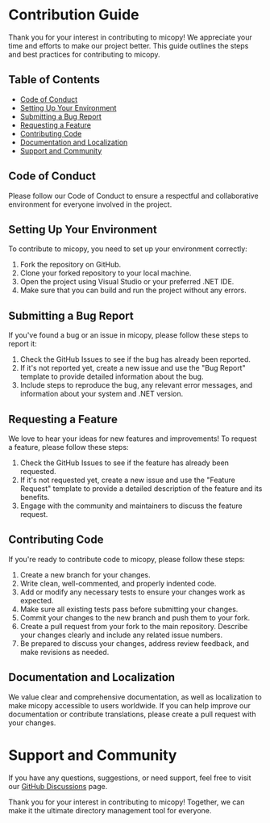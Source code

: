 # Contribution Guide

Thank you for your interest in contributing to micopy! We appreciate your time and efforts to make our project better. This guide outlines the steps and best practices for contributing to micopy.

## Table of Contents

- [Code of Conduct](#code-of-conduct)
- [Setting Up Your Environment](#setting-up-your-environment)
- [Submitting a Bug Report](#Submitting-a-Bug-Report)
- [Requesting a Feature](#Requesting-a-Feature)
- [Contributing Code](#Contributing-Code)
- [Documentation and Localization](#Documentation-and-Localization)
- [Support and Community](#Support-and-Community)

## Code of Conduct

Please follow our Code of Conduct to ensure a respectful and collaborative environment for everyone involved in the project.

## Setting Up Your Environment
To contribute to micopy, you need to set up your environment correctly:

1. Fork the repository on GitHub.
1. Clone your forked repository to your local machine.
1. Open the project using Visual Studio or your preferred .NET IDE.
1. Make sure that you can build and run the project without any errors.

## Submitting a Bug Report

If you've found a bug or an issue in micopy, please follow these steps to report it:

1. Check the GitHub Issues to see if the bug has already been reported.
1. If it's not reported yet, create a new issue and use the "Bug Report" template to provide detailed information about the bug.
1. Include steps to reproduce the bug, any relevant error messages, and information about your system and .NET version.

## Requesting a Feature

We love to hear your ideas for new features and improvements! To request a feature, please follow these steps:

1. Check the GitHub Issues to see if the feature has already been requested.
1. If it's not requested yet, create a new issue and use the "Feature Request" template to provide a detailed description of the feature and its benefits.
1. Engage with the community and maintainers to discuss the feature request.

## Contributing Code

If you're ready to contribute code to micopy, please follow these steps:

1. Create a new branch for your changes.
1. Write clean, well-commented, and properly indented code.
1. Add or modify any necessary tests to ensure your changes work as expected.
1. Make sure all existing tests pass before submitting your changes.
1. Commit your changes to the new branch and push them to your fork.
1. Create a pull request from your fork to the main repository. Describe your changes clearly and include any related issue numbers.
1. Be prepared to discuss your changes, address review feedback, and make revisions as needed.

## Documentation and Localization

We value clear and comprehensive documentation, as well as localization to make micopy accessible to users worldwide. If you can help improve our documentation or contribute translations, please create a pull request with your changes.

# Support and Community

If you have any questions, suggestions, or need support, feel free to visit our [GitHub Discussions](https://github.com/anmalkov/micopy/discussions) page.

Thank you for your interest in contributing to micopy! Together, we can make it the ultimate directory management tool for everyone.